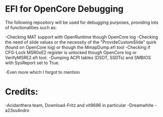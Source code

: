 # EFI for OpenCore Debugging

The following repository will be used for debugging purposes, providing lots of functionalities such as:

-Checking MAT support with OpenRuntime though OpenCore log
-Checking the need of slide values or the necessity of the "ProvideCustomSlide" quirk (found on OpenCore log) or though the MmapDump.efi tool
-Checking if CFG-Lock MSR0xE2 register is unlocked though OpenCore log or VerifyMSRE2.efi tool.
-Dumping ACPI tables (DSDT, SSDTs) and SMBIOS with SysReport set to True.

-Even more which I forgot to mention

# Credits:

-Acidanthera team, Download-Fritz and vit9696 in particular
-Dreamwhite
-a23ss4ndro
